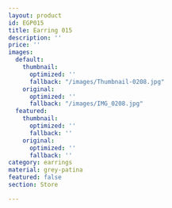 ```yaml
---
layout: product
id: EGP015
title: Earring 015
description: ''
price: ''
images:
  default:
    thumbnail:
      optimized: ''
      fallback: "/images/Thumbnail-0208.jpg"
    original:
      optimized: ''
      fallback: "/images/IMG_0208.jpg"
  featured:
    thumbnail:
      optimized: ''
      fallback: ''
    original:
      optimized: ''
      fallback: ''
category: earrings
material: grey-patina
featured: false
section: Store

---
```

